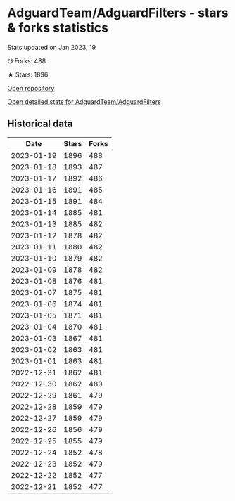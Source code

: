 # AdguardTeam/AdguardFilters - stars & forks statistics

Stats updated on Jan 2023, 19

☋ Forks: 488

★ Stars: 1896

[Open repository](https://github.com/AdguardTeam/AdguardFilters)

[Open detailed stats for AdguardTeam/AdguardFilters](https://reviewgithub.com/rep/AdguardTeam/AdguardFilters)

## Historical data
| Date | Stars | Forks |
|------|-------|-------|
| 2023-01-19 | 1896 | 488 | 
| 2023-01-18 | 1893 | 487 | 
| 2023-01-17 | 1892 | 486 | 
| 2023-01-16 | 1891 | 485 | 
| 2023-01-15 | 1891 | 484 | 
| 2023-01-14 | 1885 | 481 | 
| 2023-01-13 | 1885 | 482 | 
| 2023-01-12 | 1878 | 482 | 
| 2023-01-11 | 1880 | 482 | 
| 2023-01-10 | 1879 | 482 | 
| 2023-01-09 | 1878 | 482 | 
| 2023-01-08 | 1876 | 481 | 
| 2023-01-07 | 1875 | 481 | 
| 2023-01-06 | 1874 | 481 | 
| 2023-01-05 | 1871 | 481 | 
| 2023-01-04 | 1870 | 481 | 
| 2023-01-03 | 1867 | 481 | 
| 2023-01-02 | 1863 | 481 | 
| 2023-01-01 | 1863 | 481 | 
| 2022-12-31 | 1862 | 481 | 
| 2022-12-30 | 1862 | 480 | 
| 2022-12-29 | 1861 | 479 | 
| 2022-12-28 | 1859 | 479 | 
| 2022-12-27 | 1859 | 479 | 
| 2022-12-26 | 1856 | 479 | 
| 2022-12-25 | 1855 | 479 | 
| 2022-12-24 | 1852 | 478 | 
| 2022-12-23 | 1852 | 479 | 
| 2022-12-22 | 1852 | 477 | 
| 2022-12-21 | 1852 | 477 | 

